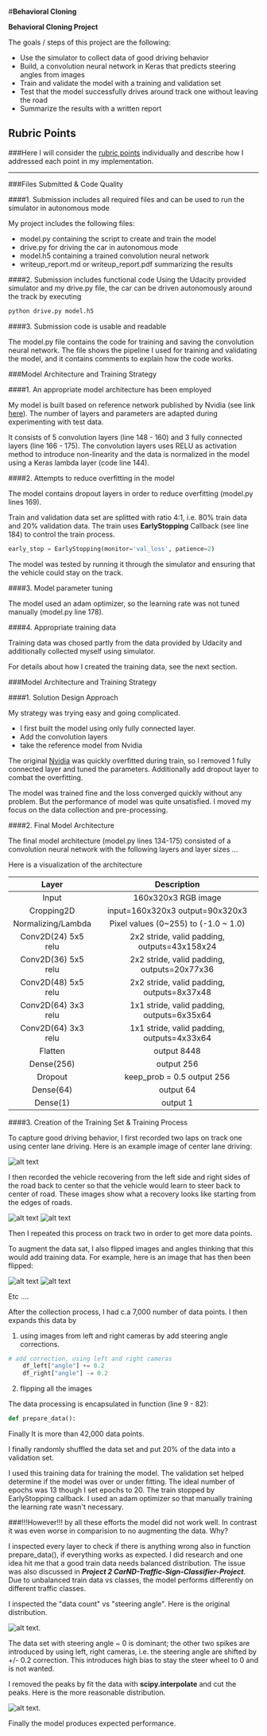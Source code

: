 #**Behavioral Cloning** 


**Behavioral Cloning Project**

The goals / steps of this project are the following:
* Use the simulator to collect data of good driving behavior
* Build, a convolution neural network in Keras that predicts steering angles from images
* Train and validate the model with a training and validation set
* Test that the model successfully drives around track one without leaving the road
* Summarize the results with a written report


[//]: # (Image References)

[image1]: ./examples/example1.jpg "Example Image"
[image3]: ./examples/recovery_left.jpg "Recovery Image left"
[image4]: ./examples/recover_right.jpg "Recovery Image right"
[image5]: ./examples/orignal.jpg    "Normal Image"
[image6]: ./examples/flipped.jpg "Flipped Image"
[image7]: ./examples/data_distribution.png "count vs steering angle"
[image8]: ./examples/data_distribution_adapted.png "count vs steering angle"

## Rubric Points
###Here I will consider the [rubric points](https://review.udacity.com/#!/rubrics/432/view) individually and describe how I addressed each point in my implementation.  

---
###Files Submitted & Code Quality

####1. Submission includes all required files and can be used to run the simulator in autonomous mode

My project includes the following files:
* model.py containing the script to create and train the model
* drive.py for driving the car in autonomous mode
* model.h5 containing a trained convolution neural network 
* writeup_report.md or writeup_report.pdf summarizing the results

####2. Submission includes functional code
Using the Udacity provided simulator and my drive.py file, the car can be driven autonomously around the track by executing 
```sh
python drive.py model.h5
```

####3. Submission code is usable and readable

The model.py file contains the code for training and saving the convolution neural network. The file shows the pipeline I used for training and validating the model, and it contains comments to explain how the code works.

###Model Architecture and Training Strategy

####1. An appropriate model architecture has been employed

My model is built based on reference network published by Nvidia 
(see link [here](http://images.nvidia.com/content/tegra/automotive/images/2016/solutions/pdf/end-to-end-dl-using-px.pdf)).
The  number of layers and parameters are adapted during experimenting with test data. 

It consists of 5 convolution layers (line 148 - 160) and 3 fully connected layers (line 166 - 175).
The convolution layers uses RELU as activation method to introduce non-linearity and the data is normalized in the model 
using a Keras lambda layer (code line 144). 


####2. Attempts to reduce overfitting in the model

The model contains dropout layers in order to reduce overfitting (model.py lines 169). 

Train and validation data set are splitted with ratio 4:1, i.e. 80% train data
and 20% validation data. The train uses **EarlyStopping** Callback (see line 184) to control the train process.
```python
early_stop = EarlyStopping(monitor='val_loss', patience=2)
```

The model was tested by running it through the simulator and ensuring that the vehicle could stay on the track.

####3. Model parameter tuning

The model used an adam optimizer, so the learning rate was not tuned manually (model.py line 178).

####4. Appropriate training data

Training data was chosed partly from the data provided by Udacity and additionally collected myself using simulator.

For details about how I created the training data, see the next section. 

###Model Architecture and Training Strategy

####1. Solution Design Approach

My strategy was trying easy and going complicated. 
- I first built the model using only fully connected layer.
- Add the convolution layers
- take the reference model from Nvidia

The original [Nvidia](http://images.nvidia.com/content/tegra/automotive/images/2016/solutions/pdf/end-to-end-dl-using-px.pdf)
was quickly overfitted during train, so I removed 1 fully connected layer and tuned 
the parameters. Additionally add dropout layer to combat the overfitting.

The model was trained fine and the loss converged quickly without any problem. 
But the performance of model was quite unsatisfied. I moved my focus on the data collection
and pre-processing.


####2. Final Model Architecture

The final model architecture (model.py lines 134-175) consisted of a convolution neural network with the following layers and layer sizes ...

Here is a visualization of the architecture 

| Layer         		|     Description	        					| 
|:---------------------:|:---------------------------------------------:| 
| Input         		| 160x320x3 RGB image           				|
| Cropping2D            | input=160x320x3 output=90x320x3               |
| Normalizing/Lambda    | Pixel values (0~255) to (-1.0 ~ 1.0)          |
| Conv2D(24) 5x5 relu 	| 2x2 stride, valid padding, outputs=43x158x24	|
| Conv2D(36) 5x5 relu 	| 2x2 stride, valid padding, outputs=20x77x36	|
| Conv2D(48) 5x5 relu 	| 2x2 stride, valid padding, outputs=8x37x48	|
| Conv2D(64) 3x3 relu 	| 1x1 stride, valid padding, outputs=6x35x64	|
| Conv2D(64) 3x3 relu 	| 1x1 stride, valid padding, outputs=4x33x64	|
| Flatten               | output 8448                                   |
| Dense(256)    		| output 256  							        |
| Dropout        		| keep_prob = 0.5 output 256       	            |
| Dense(64)     		| output 64  							        |
| Dense(1)      		| output 1  							        |


####3. Creation of the Training Set & Training Process

To capture good driving behavior, I first recorded two laps on track one using center lane driving. Here is an example image of center lane driving:

![alt text][image1]

I then recorded the vehicle recovering from the left side and right sides of the road back to center so that the vehicle
would learn to steer back to center of road. These images show what a recovery looks like starting from the edges of roads.

![alt text][image3]
![alt text][image4]

Then I repeated this process on track two in order to get more data points.

To augment the data sat, I also flipped images and angles thinking that this would add training data. 
For example, here is an image that has then been flipped:

![alt text][image5]
![alt text][image6]

Etc ....

After the collection process, I had c.a 7,000 number of data points.
I then expands this data by 
1. using images from left and right cameras by add steering angle corrections.
```python
# add correction, using left and right cameras
    df_left["angle"] += 0.2
    df_right["angle"] -= 0.2
```
2. flipping all the images 

The data processing is encapsulated in function (line 9 - 82):
```python
def prepare_data():
```

Finally It is more than 42,000 data points.

I finally randomly shuffled the data set and put 20% of the data into a validation set. 

I used this training data for training the model. The validation set helped determine if the model was over or under fitting. 
The ideal number of epochs was 13 though I set epochs to 20. The train stopped by EarlyStopping callback.
I used an adam optimizer so that manually training the learning rate wasn't necessary.

###!!!However!!!
by all these efforts the model did not work well. In contrast it was even worse in comparision
to no augmenting the data. Why?

I inspected every layer to check if there is anything wrong also in function
prepare_data(), if everything works as expected. I did research and one idea hit me
that a good train data needs balanced distribution. The issue was also discussed in 
***Project 2 CarND-Traffic-Sign-Classifier-Project***. 
Due to unbalanced train data vs classes, the model performs differently on different 
traffic classes.

I inspected the "data count" vs "steering angle".
Here is the original distribution.

![alt text][image7].

The data set with steering angle ~ 0 is dominant; the other two spikes are introduced by using
left, right cameras, i.e. the steering angle are shifted by +/- 0.2 correction.
This introduces high bias to stay the steer wheel to 0 and is not wanted.

I removed the peaks by fit the data with **scipy.interpolate** and cut the peaks.
Here is  the more reasonable distribution.

![alt text][image8].


Finally the model produces expected performance.